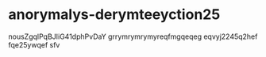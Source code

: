 # anorymalys-derymteeyction25
nousZgqlPqBJIiG41dphPvDaY
grrymrymrymyreqfmgqeqeg
eqvyj2245q2hef
fqe25ywqef
sfv

